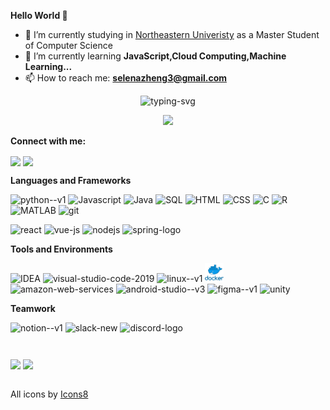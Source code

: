**Hello World 👋**

- 🔭 I’m currently studying in [Northeastern Univeristy](https://vancouver.northeastern.edu/) as a Master Student of Computer Science
- 🌱 I’m currently learning **JavaScript,Cloud Computing,Machine Learning...**
- 📫 How to reach me: **selenazheng3@gmail.com**

<p align="center">
   <img src="https://readme-typing-svg.herokuapp.com?font=Times+new+Roman&pause=1000&color=EFEFEF&background=000000&center=true&vCenter=true&width=435&lines=Believe+you+can+and+you+are+halfway+there." alt="typing-svg">
</p>

<p align="center">
   <img src="https://github-readme-activity-graph.vercel.app/graph?username=lalajia">
</p>

**Connect with me:**

<p align="left">

<a href="https://www.linkedin.com/in/xinyue-zheng-75047a180/" target="blank"><img align="center" src="https://img.shields.io/badge/LinkedIn-0077B5?style=for-the-badge&logo=linkedin&logoColor=white"   /></a>
<a href="https://www.instagram.com/s_z1222/" target="blank"><img align="center" src="https://img.shields.io/badge/Instagram-E4405F?style=for-the-badge&logo=instagram&logoColor=white" /></a>

</p>


**Languages and Frameworks**

<d><img height="30" src="https://img.icons8.com/color/48/python--v1.png" alt="python--v1"/></d>
<d><img height="30" src="https://img.icons8.com/dusk/64/000000/javascript-logo.png" alt="Javascript" title="Javascript"></d>
<d><img height="30" src="https://img.icons8.com/color/48/000000/java-coffee-cup-logo--v1.png" alt="Java" title="Java"></d>
<d><img height="30" src="https://img.icons8.com/external-soft-fill-juicy-fish/60/000000/external-sql-coding-and-development-soft-fill-soft-fill-juicy-fish.png" alt="SQL" title="SQL"></d>
<d><img height="30" src="https://img.icons8.com/color/48/000000/html-5--v1.png" alt="HTML" title="HTML"></d>
<d><img height="30" src="https://img.icons8.com/dusk/64/000000/css3.png" alt="CSS" title="CSS"></d>
<d><img height="30" src="https://img.icons8.com/color/48/000000/c-programming.png" alt="C" title="C"></d>
<d><img height="30" src="https://img.icons8.com/external-becris-lineal-color-becris/64/000000/external-r-data-science-becris-lineal-color-becris.png" alt="R" title="R"></d>
<d><img height="30" src="https://img.icons8.com/fluency/48/000000/matlab.png" alt="MATLAB" title="MATLAB"></d>
<d><img height="30" src="https://img.icons8.com/color/48/git.png" alt="git"></d>

<d><img height="30" src="https://img.icons8.com/bubbles/50/react.png" alt="react"/></d>
<d><img height="30" src="https://img.icons8.com/color/48/vue-js.png" alt="vue-js"/></d>
<d><img height="30" src="https://img.icons8.com/color/48/nodejs.png" alt="nodejs"/></d>
<d><img height="30" src="https://img.icons8.com/color/48/spring-logo.png" alt="spring-logo"/></d>

**Tools and Environments**

<d><img height="30" src="https://img.icons8.com/color/48/000000/intellij-idea.png" alt="IDEA" title="IDEA"></d>
<d><img height="30" src="https://img.icons8.com/color/48/visual-studio-code-2019.png" alt="visual-studio-code-2019"></d>
<d><img height="30" src="https://img.icons8.com/color/48/linux--v1.png" alt="linux--v1"></d>
<d><img height="30" src="https://raw.githubusercontent.com/github/explore/80688e429a7d4ef2fca1e82350fe8e3517d3494d/topics/docker/docker.png" alt="Docker" title="Docker"></d>
<d><img height="30" src="https://img.icons8.com/color/48/amazon-web-services.png" alt="amazon-web-services"/></d>
<d><img height="30" src="https://img.icons8.com/color/48/android-studio--v3.png" alt="android-studio--v3"/></d>
<d><img height="30" src="https://img.icons8.com/color/48/figma--v1.png" alt="figma--v1"/></d>
<d><img height="30" src="https://img.icons8.com/fluency/48/unity.png" alt="unity"/></d>

**Teamwork**

<d><img height="30" src="https://img.icons8.com/color/48/notion--v1.png" alt="notion--v1"></d>
<d><img height="30" src="https://img.icons8.com/color/48/slack-new.png" alt="slack-new"/></d>
<d><img height="30" src="https://img.icons8.com/color/48/discord-logo.png" alt="discord-logo"></d>

<p style="overflow: hidden;justify-content:space-around;">
    <p style="max-width: 80%;max-height: 80%;display: inline-block;">
        <img src="https://github-readme-stats.vercel.app/api/top-langs?username=lalajia&show_icons=true&locale=en&layout=compact&bg_color=151515&text_color=999999&title_color=ffffff">
    </p>
    <p style="max-width: 60%;max-height: 60%;display: inline-block;">
        <img src="https://github-readme-stats.vercel.app/api?username=lalajia&show_icons=true&locale=en&title_color=ffffff&bg_color=151515&text_color=999999&icon_color=bb2acf">
    </p>
</p>


<!-- **Certification** -->
<!-- Here are some ideas to get you started:

- 🔭 I’m currently working on ...
- 🌱 I’m currently learning ...
- 👯 I’m looking to collaborate on ...
- 🤔 I’m looking for help with ...
- 💬 Ask me about ...
- 📫 How to reach me: ...
- 😄 Pronouns: ...
- ⚡ Fun fact: ...

**lalajia/lalajia** is a ✨ _special_ ✨ repository because its `README.md` (this file) appears on your GitHub profile.
[![Readme Card](https://github-readme-stats.vercel.app/api?username=lalajia&show_icons=true&title_color=ffffff&icon_color=bb2acf&text_color=daf7dc&bg_color=151515)](https://github.com/anuraghazra/github-readme-stats)
[![Top Langs](https://github-readme-stats.vercel.app/api/top-langs/?username=lalajia&layout=compact&exclude_repo=sumy7.github.io&title_color=ffffff&icon_color=bb2acf&text_color=daf7dc&bg_color=151515)](https://github.com/anuraghazra/github-readme-stats)
![lalajia](https://komarev.com/ghpvc/?username=lalajia)

- ![lalajia](https://visitor-badge.glitch.me/badge?page_id=lalajia.profile)

<p align="left"> <a href="https://www.arduino.cc/" target="_blank" rel="noreferrer"> <img src="https://cdn.worldvectorlogo.com/logos/arduino-1.svg" alt="arduino" width="40" height="40"/> </a> <a href="https://aws.amazon.com" target="_blank" rel="noreferrer"> <img src="https://raw.githubusercontent.com/devicons/devicon/master/icons/amazonwebservices/amazonwebservices-original-wordmark.svg" alt="aws" width="40" height="40"/> </a> <a href="https://www.blender.org/" target="_blank" rel="noreferrer"> <img src="https://download.blender.org/branding/community/blender_community_badge_white.svg" alt="blender" width="40" height="40"/> </a> <a href="https://getbootstrap.com" target="_blank" rel="noreferrer"> <img src="https://raw.githubusercontent.com/devicons/devicon/master/icons/bootstrap/bootstrap-plain-wordmark.svg" alt="bootstrap" width="40" height="40"/> </a> <a href="https://www.cprogramming.com/" target="_blank" rel="noreferrer"> <img src="https://raw.githubusercontent.com/devicons/devicon/master/icons/c/c-original.svg" alt="c" width="40" height="40"/> </a> <a href="https://www.w3schools.com/css/" target="_blank" rel="noreferrer"> <img src="https://raw.githubusercontent.com/devicons/devicon/master/icons/css3/css3-original-wordmark.svg" alt="css3" width="40" height="40"/> </a> <a href="https://www.djangoproject.com/" target="_blank" rel="noreferrer"> <img src="https://cdn.worldvectorlogo.com/logos/django.svg" alt="django" width="40" height="40"/> </a> <a href="https://www.electronjs.org" target="_blank" rel="noreferrer"> <img src="https://raw.githubusercontent.com/devicons/devicon/master/icons/electron/electron-original.svg" alt="electron" width="40" height="40"/> </a> <a href="https://expressjs.com" target="_blank" rel="noreferrer"> <img src="https://raw.githubusercontent.com/devicons/devicon/master/icons/express/express-original-wordmark.svg" alt="express" width="40" height="40"/> </a> <a href="https://www.figma.com/" target="_blank" rel="noreferrer"> <img src="https://www.vectorlogo.zone/logos/figma/figma-icon.svg" alt="figma" width="40" height="40"/> </a> <a href="https://firebase.google.com/" target="_blank" rel="noreferrer"> <img src="https://www.vectorlogo.zone/logos/firebase/firebase-icon.svg" alt="firebase" width="40" height="40"/> </a> <a href="https://flask.palletsprojects.com/" target="_blank" rel="noreferrer"> <img src="https://www.vectorlogo.zone/logos/pocoo_flask/pocoo_flask-icon.svg" alt="flask" width="40" height="40"/> </a> <a href="https://git-scm.com/" target="_blank" rel="noreferrer"> <img src="https://www.vectorlogo.zone/logos/git-scm/git-scm-icon.svg" alt="git" width="40" height="40"/> </a> <a href="https://graphql.org" target="_blank" rel="noreferrer"> <img src="https://www.vectorlogo.zone/logos/graphql/graphql-icon.svg" alt="graphql" width="40" height="40"/> </a> <a href="https://heroku.com" target="_blank" rel="noreferrer"> <img src="https://www.vectorlogo.zone/logos/heroku/heroku-icon.svg" alt="heroku" width="40" height="40"/> </a> <a href="https://www.w3.org/html/" target="_blank" rel="noreferrer"> <img src="https://raw.githubusercontent.com/devicons/devicon/master/icons/html5/html5-original-wordmark.svg" alt="html5" width="40" height="40"/> </a> <a href="https://www.adobe.com/in/products/illustrator.html" target="_blank" rel="noreferrer"> <img src="https://www.vectorlogo.zone/logos/adobe_illustrator/adobe_illustrator-icon.svg" alt="illustrator" width="40" height="40"/> </a> <a href="https://www.java.com" target="_blank" rel="noreferrer"> <img src="https://raw.githubusercontent.com/devicons/devicon/master/icons/java/java-original.svg" alt="java" width="40" height="40"/> </a> <a href="https://developer.mozilla.org/en-US/docs/Web/JavaScript" target="_blank" rel="noreferrer"> <img src="https://raw.githubusercontent.com/devicons/devicon/master/icons/javascript/javascript-original.svg" alt="javascript" width="40" height="40"/> </a> <a href="https://www.mongodb.com/" target="_blank" rel="noreferrer"> <img src="https://raw.githubusercontent.com/devicons/devicon/master/icons/mongodb/mongodb-original-wordmark.svg" alt="mongodb" width="40" height="40"/> </a> <a href="https://www.microsoft.com/en-us/sql-server" target="_blank" rel="noreferrer"> <img src="https://www.svgrepo.com/show/303229/microsoft-sql-server-logo.svg" alt="mssql" width="40" height="40"/> </a> <a href="https://www.mysql.com/" target="_blank" rel="noreferrer"> <img src="https://raw.githubusercontent.com/devicons/devicon/master/icons/mysql/mysql-original-wordmark.svg" alt="mysql" width="40" height="40"/> </a> <a href="https://nestjs.com/" target="_blank" rel="noreferrer"> <img src="https://raw.githubusercontent.com/devicons/devicon/master/icons/nestjs/nestjs-plain.svg" alt="nestjs" width="40" height="40"/> </a> <a href="https://nextjs.org/" target="_blank" rel="noreferrer"> <img src="https://cdn.worldvectorlogo.com/logos/nextjs-2.svg" alt="nextjs" width="40" height="40"/> </a> <a href="https://nodejs.org" target="_blank" rel="noreferrer"> <img src="https://raw.githubusercontent.com/devicons/devicon/master/icons/nodejs/nodejs-original-wordmark.svg" alt="nodejs" width="40" height="40"/> </a> <a href="https://opencv.org/" target="_blank" rel="noreferrer"> <img src="https://www.vectorlogo.zone/logos/opencv/opencv-icon.svg" alt="opencv" width="40" height="40"/> </a> <a href="https://www.oracle.com/" target="_blank" rel="noreferrer"> <img src="https://raw.githubusercontent.com/devicons/devicon/master/icons/oracle/oracle-original.svg" alt="oracle" width="40" height="40"/> </a> <a href="https://pandas.pydata.org/" target="_blank" rel="noreferrer"> <img src="https://raw.githubusercontent.com/devicons/devicon/2ae2a900d2f041da66e950e4d48052658d850630/icons/pandas/pandas-original.svg" alt="pandas" width="40" height="40"/> </a> <a href="https://www.photoshop.com/en" target="_blank" rel="noreferrer"> <img src="https://raw.githubusercontent.com/devicons/devicon/master/icons/photoshop/photoshop-line.svg" alt="photoshop" width="40" height="40"/> </a> <a href="https://www.php.net" target="_blank" rel="noreferrer"> <img src="https://raw.githubusercontent.com/devicons/devicon/master/icons/php/php-original.svg" alt="php" width="40" height="40"/> </a> <a href="https://www.python.org" target="_blank" rel="noreferrer"> <img src="https://raw.githubusercontent.com/devicons/devicon/master/icons/python/python-original.svg" alt="python" width="40" height="40"/> </a> <a href="https://pytorch.org/" target="_blank" rel="noreferrer"> <img src="https://www.vectorlogo.zone/logos/pytorch/pytorch-icon.svg" alt="pytorch" width="40" height="40"/> </a> <a href="https://reactjs.org/" target="_blank" rel="noreferrer"> <img src="https://raw.githubusercontent.com/devicons/devicon/master/icons/react/react-original-wordmark.svg" alt="react" width="40" height="40"/> </a> <a href="https://redux.js.org" target="_blank" rel="noreferrer"> <img src="https://raw.githubusercontent.com/devicons/devicon/master/icons/redux/redux-original.svg" alt="redux" width="40" height="40"/> </a> <a href="https://sass-lang.com" target="_blank" rel="noreferrer"> <img src="https://raw.githubusercontent.com/devicons/devicon/master/icons/sass/sass-original.svg" alt="sass" width="40" height="40"/> </a> <a href="https://scikit-learn.org/" target="_blank" rel="noreferrer"> <img src="https://upload.wikimedia.org/wikipedia/commons/0/05/Scikit_learn_logo_small.svg" alt="scikit_learn" width="40" height="40"/> </a> <a href="https://seaborn.pydata.org/" target="_blank" rel="noreferrer"> <img src="https://seaborn.pydata.org/_images/logo-mark-lightbg.svg" alt="seaborn" width="40" height="40"/> </a> <a href="https://tailwindcss.com/" target="_blank" rel="noreferrer"> <img src="https://www.vectorlogo.zone/logos/tailwindcss/tailwindcss-icon.svg" alt="tailwind" width="40" height="40"/> </a> <a href="https://www.tensorflow.org" target="_blank" rel="noreferrer"> <img src="https://www.vectorlogo.zone/logos/tensorflow/tensorflow-icon.svg" alt="tensorflow" width="40" height="40"/> </a> </p> -->
All icons by <a href="https://icons8.com">Icons8</a>